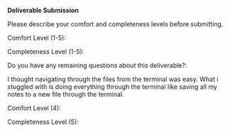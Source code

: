 **Deliverable Submission**

Please describe your comfort and completeness levels before submitting.

Comfort Level (1-5): 

Completeness Level (1-5):

Do you have any remaining questions about this deliverable?:

I thought navigating through the files from the terminal was easy. What i stuggled with is doing everything through the terminal like saving all my notes to a new file through the terminal.



Comfort Level (4): 

Completeness Level (5):
